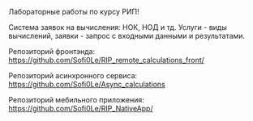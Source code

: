 Лабораторные работы по курсу РИП!  

Система заявок на вычисления: НОК, НОД и тд. Услуги - виды вычислений, заявки - запрос с входными данными и результатами.  

Репозиторий фронтэнда:  
https://github.com/Sofi0Le/RIP_remote_calculations_front/

Репозиторий асинхронного сервиса:  
https://github.com/Sofi0Le/Async_calculations  

Репозиторий мебильного приложения:  
https://github.com/Sofi0Le/RIP_NativeApp/  

